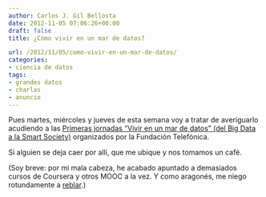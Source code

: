 ```yaml
---
author: Carlos J. Gil Bellosta
date: 2012-11-05 07:06:26+00:00
draft: false
title: ¿Cómo vivir en un mar de datos?

url: /2012/11/05/como-vivir-en-un-mar-de-datos/
categories:
- ciencia de datos
tags:
- grandes datos
- charlas
- anuncio
---
```


Pues martes, miércoles y jueves de esta semana voy a tratar de averiguarlo acudiendo a las [Primeras jornadas “Vivir en un mar de datos” (del Big Data a la Smart Society)](http://www.fundacion.telefonica.com/es/que_hacemos/convocatorias/detalle/06_11_2012_esp_3546) organizados por la Fundación Telefónica.

Si alguien se deja caer por allí, que me ubique y nos tomamos un café.

(Soy breve: por mi mala cabeza, he acabado apuntado a demasiados cursos de Coursera y otros MOOC a la vez. Y como aragonés, me niego rotundamente a [reblar](http://lema.rae.es/drae/?val=reblar).)
